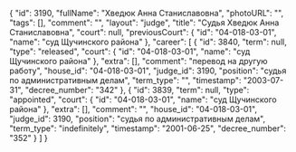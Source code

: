 {
    "id": 3190,
    "fullName": "Хведюк Анна Станиславовна",
    "photoURL": "",
    "tags": [],
    "comment": "",
    "layout": "judge",
    "title": "Судья Хведюк Анна Станиславовна",
    "court": null,
    "previousCourt": {
        "id": "04-018-03-01",
        "name": "суд Щучинского района"
    },
    "career": [
        {
            "id": 3840,
            "term": null,
            "type": "released",
            "court": {
                "id": "04-018-03-01",
                "name": "суд Щучинского района"
            },
            "extra": [],
            "comment": "перевод на другую работу",
            "house_id": "04-018-03-01",
            "judge_id": 3190,
            "position": "судья по административным делам",
            "term_type": "",
            "timestamp": "2003-07-31",
            "decree_number": "342"
        },
        {
            "id": 3839,
            "term": null,
            "type": "appointed",
            "court": {
                "id": "04-018-03-01",
                "name": "суд Щучинского района"
            },
            "extra": [],
            "comment": "",
            "house_id": "04-018-03-01",
            "judge_id": 3190,
            "position": "судья по административным делам",
            "term_type": "indefinitely",
            "timestamp": "2001-06-25",
            "decree_number": "352"
        }
    ]
}
